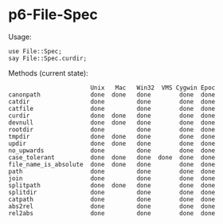 p6-File-Spec
============

Usage:

	use File::Spec;
	say File::Spec.curdir;

Methods (current state):

	                       Unix   Mac   Win32  VMS Cygwin Epoc
	canonpath              done  done   done        done  done 
	catdir                 done         done        done  done
	catfile                done         done        done  done
	curdir                 done  done   done        done  done
	devnull                done  done   done        done  done
	rootdir                done         done        done  done
	tmpdir                 done  done   done        done  done
	updir                  done  done   done        done  done
	no_upwards             done         done        done  done
	case_tolerant          done  done   done  done  done  done
	file_name_is_absolute  done  done   done        done  done
	path                   done         done        done  done
	join                   done         done        done  done
	splitpath              done  done   done        done  done
	splitdir               done         done        done  done
	catpath                done         done        done  done
	abs2rel                done         done        done  done
	rel2abs                done         done        done  done